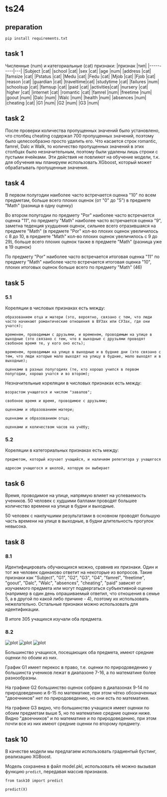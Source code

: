# ts24

## preparation

`pip install requirements.txt`

## task 1

Численные (num) и категориальные (cat) признаки:
|признак   |тип|
|----------|---|
|Subject   |cat|
|school    |cat|
|sex       |cat|
|age       |num|
|address   |cat|
|famsize   |cat|
|Pstatus   |cat|
|Medu      |cat|
|Fedu      |cat|
|Mjob      |cat|
|Fjob      |cat|
|reason    |cat|
|guardian  |cat|
|traveltime|cat|
|studytime |cat|
|failures  |num|
|schoolsup |cat|
|famsup    |cat|
|paid      |cat|
|activities|cat|
|nursery   |cat|
|higher    |cat|
|internet  |cat|
|romantic  |cat|
|famrel    |num|
|freetime  |num|
|goout     |num|
|Dalc      |num|
|Walc      |num|
|health    |num|
|absences  |num|
|cheating  |cat|
|G1        |num|
|G2        |num|
|G3        |num|

## task 2

После проверки количества пропущенных значений было установлено, что столбец cheating содержал 700 пропущенных значений, поэтому было целесообразно просто удалить его. Что касается строк romantic, famrel, Dalc и Walk, то количество пропущенных значений в этих столбцах было незначительным, поэтому были удалены лишь строки с пустыми ячейками. Эти действия не повлияют на обучение модели, т.к. для обучения мы планируем использовать XGboost, который может обрабатывать пропущенные значения.

## task 4

В первом полугодии наиболее часто встречается оценка "10" по всем предметам, больше всего плохих оценок (от "0" до "5") в предмете "Math" (разница в одну оценку)

Во втором полугодии по предмету "Por" наиболее часто встречается оценка "11", по предмету "Math" наиболее часто встречается оценка "9", заметна теденция ухудшения оценок, сильнее всего отразившаяся на предмете "Math" (в предмете "Por" кол-во плохих оценок увеличилось с 8 до 10, в предмете "Math" кол-во плохих оценок увеличилось с 9 до 29), больше всего плохих оценок также в предмете "Math" (разница уже в 19 оценок)

По предмету "Por" наиболее часто встречается итоговая оценка "11" по предмету "Math" наиболее часто встречается итоговая оценка "10", плохих итоговых оценок больше всего по предмету "Math" (46)

## task 5

### 5.1
Кореляции в числовых признаках есть между:

    образованием отца и матери (это, вероятно, связано с тем, что люди часто начинают романтические отношения в ВУЗах или СУЗах, где они учатся);

    временем, проводимым с друзьями, и временем, проводимым на улице в выходные (это связано с тем, что в выходные с друзьями проводят свобоное время те, у кого оно есть);

    временем, проводимым на улице в выходные и в будние дни (это связано с тем, что люди которые мало выходят на улицу в будние, мало выходят и в выходные);

    оценками в разных полугодиях (те, кто хорошо учился в первом полугодии, хорошо учатся и во втором);


Незначительные кореляции в числовых признаках есть между:

    возрастом учащегося и числом "завалов";

    свобоное время и время, проводимое с друзьями;

    оценками и образованием матери;

    оценками и образованием отца;

    оценками и количеством часов на учёбу;

### 5.2
Кореляции в категориальных признаках есть между:

    предметом, который изучает учащийся, и наличием репетитора у учащегося

    адресом учащегося и школой, которую он выбирает

## task 6

Время, проводимое на улице, напрямую влияет на успеваемость учеников. 50 человек с худшими баллами проводят большее количество времени на улице в будни и выходные.

50 человек с наилучшими результатами в основном проводят большую часть времени на улице в выходные, в будни длительность прогулок невысока.

## task 8

### 8.1

Идентифицировать обучающихся можно, сравнив их признаки. Один и тот же человек одинаково ответит на некоторые из вопросов. Такие признаки как "Subject", "G1", "G2", "G3", "G4",  "famrel", "freetime", "goout", "Dalc", "Walc", "absences", "cheating", "paid" зависят от изучаемого предмета или могут подвергаться субъективной оценке (например в один день опрашиваемый ответил, что отношения в семье 5, а в другой по какой либо причине - 4), поэтому их использовать нежелательно. Остальные признаки можно использовать для идентификации.

В итоге 305 учащихся изучали оба предмета.

### 8.2

![plot](./data/G1_compare.png)
![plot](./data/G2_compare.png)
![plot](./data/G3_compare.png)

Большинство учащихся, посещающих оба предмета, имеют средние оценки по обоим из них.

График G1 имеет перекос в право, т.е. оценки по природоведению у большинста учеников лежат в диапазоне 7-16, а по математике более разнообразны.

На графике G2 большинство оценок собрано в диапазонах 9-14 по природоведению и 6-15 по математике, при этом чётко обозначенных "двоечников" нет по природоведению, но они есть по математике.

На графике G3 видно, что большинство учащихся имеет оценки по обоим предметам выше 5, но по математике средние оценки ниже. Видно "двоечников" и по математике и по природоведению, при этом почти все из них имеют средние оценки по второму предмету.

## task 10

В качестве модели мы предлагаем использовать градиентый бустинг, реализацию XGBoost. 

Модель сохранена в файл model.pkl, использовать её можно вызывая функцию `predict`, передавая массив признаков.

    from task10 import predict
    
    predict(X)
